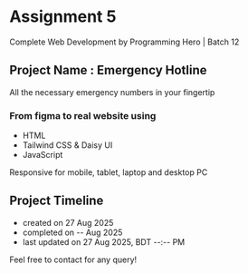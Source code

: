 # Assignment 5
Complete Web Development by Programming Hero | Batch 12

## Project Name : Emergency Hotline
All the necessary emergency numbers in your fingertip

### From figma to real website using
- HTML
- Tailwind CSS & Daisy UI
- JavaScript

Responsive for mobile, tablet, laptop and desktop PC

## Project Timeline
- created on 27 Aug 2025
- completed on -- Aug 2025
- last updated on 27 Aug 2025, BDT --:-- PM

Feel free to contact for any query!